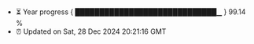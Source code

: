 - ⏳ Year progress { █████████████████████████████▁ } 99.14 %
- ⏰ Updated on Sat, 28 Dec 2024 20:21:16 GMT

